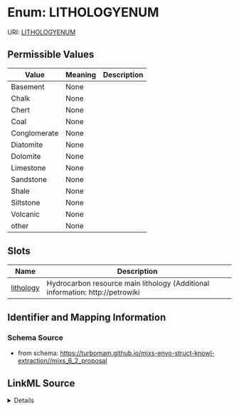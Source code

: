 # Enum: LITHOLOGYENUM



URI: [LITHOLOGYENUM](LITHOLOGYENUM)

## Permissible Values

| Value | Meaning | Description |
| --- | --- | --- |
| Basement | None |  |
| Chalk | None |  |
| Chert | None |  |
| Coal | None |  |
| Conglomerate | None |  |
| Diatomite | None |  |
| Dolomite | None |  |
| Limestone | None |  |
| Sandstone | None |  |
| Shale | None |  |
| Siltstone | None |  |
| Volcanic | None |  |
| other | None |  |




## Slots

| Name | Description |
| ---  | --- |
| [lithology](lithology.md) | Hydrocarbon resource main lithology (Additional information: http://petrowiki |






## Identifier and Mapping Information







### Schema Source


* from schema: https://turbomam.github.io/mixs-envo-struct-knowl-extraction//mixs_6_2_proposal




## LinkML Source

<details>
```yaml
name: LITHOLOGY_ENUM
from_schema: https://turbomam.github.io/mixs-envo-struct-knowl-extraction//mixs_6_2_proposal
rank: 1000
permissible_values:
  Basement:
    text: Basement
  Chalk:
    text: Chalk
  Chert:
    text: Chert
  Coal:
    text: Coal
  Conglomerate:
    text: Conglomerate
  Diatomite:
    text: Diatomite
  Dolomite:
    text: Dolomite
  Limestone:
    text: Limestone
  Sandstone:
    text: Sandstone
  Shale:
    text: Shale
  Siltstone:
    text: Siltstone
  Volcanic:
    text: Volcanic
  other:
    text: other

```
</details>
